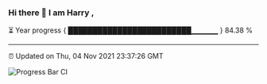 ### Hi there 👋 I am Harry , 

⏳ Year progress { █████████████████████████▁▁▁▁▁ } 84.38 %

---

⏰ Updated on Thu, 04 Nov 2021 23:37:26 GMT

![Progress Bar CI](https://github.com/duykhang68/duykhang68/workflows/Progress%20Bar%20CI/badge.svg)

